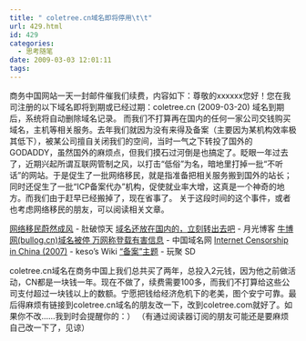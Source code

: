 ```yaml
---
title: " coletree.cn域名即将停用\t\t"
url: 429.html
id: 429
categories:
  - 思考随笔
date: 2009-03-03 12:01:11
tags:
---
```


商务中国网站一天一封邮件催我们续费，内容如下：尊敬的xxxxxx您好！您在我司注册的以下域名即将到期或已经过期：coletree.cn (2009-03-20) 域名到期后，系统将自动删除域名记录。 而我们不打算再在国内的任何一家公司交钱购买域名，主机等相关服务。去年我们就因为没有来得及备案（主要因为某机构效率极其低下），被某公司擅自关闭我们的空间，当时一气之下转投了国外的GODADDY，虽然国外的麻烦点，但我们摸石过河倒是也搞定了。眨眼一年过去了，近期兴起所谓互联网管制之风，以打击“低俗”为名，暗地里打掉一批“不听话”的网站。于是促生了一批网络移民，就是指准备把相关服务搬到国外的站长；同时还促生了一批“ICP备案代办”机构，促使就业率大增，这真是一个神奇的地方。而我们由于赶早已经搬掉了，现在省事了。 关于这段时间的这个事件，或者也考虑网络移民的朋友，可以阅读相关文章。

[网络移民蔚然成风](http://dupola.com/post/286) \- 肚破惊天 [域名还放在国内的，立刻转出去吧](http://www.williamlong.info/archives/1710.html) \- 月光博客 [牛博网(bullog.cn)域名被停 万网称登载有害信息](http://www.chinadomain.com.cn/dis_article35016.html) \- 中国域名网 [Internet Censorship in China (2007)](http://wiki.keso.cn/Home/internet-censorship-in-china-2007) ‎\- keso’s Wiki [“备案”主题](http://it.ju690.com/meme/topic/%E5%A4%87%E6%A1%88) \- 玩聚 SD

coletree.cn域名在商务中国上我们总共买了两年，总投入2元钱，因为他之前做活动，CN都是一块钱一年。现在不做了，续费需要100多，而我们不打算给这些公司支付超过一块钱以上的数额。宁愿把钱给经济危机下的老美，图个安宁可靠。最后得麻烦有链接到coletree.cn域名的朋友改一下，改到coletree.com就好了。如果你不改……我到时会提醒你的：） （有通过阅读器订阅的朋友可能还是要麻烦自己改一下了，见谅）